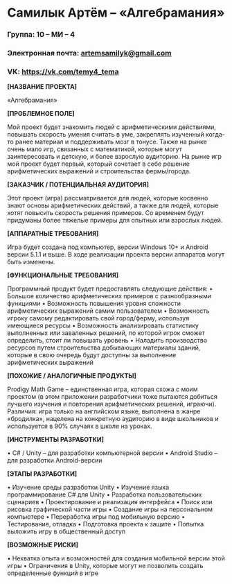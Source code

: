 # Самилык Артём – «Алгебрамания» 

### Группа: 10 – МИ – 4 
### Электронная почта: artemsamilyk@gmail.com
### VK: https://vk.com/temy4_tema

**[НАЗВАНИЕ ПРОЕКТА]**

«Алгебрамания»

**[ПРОБЛЕМНОЕ ПОЛЕ]**

Мой проект будет знакомить людей с арифметическими действиями, повышать скорость умения считать в уме, закреплять изученный когда-то ранее материал и поддерживать мозг в тонусе. Также на рынке очень мало игр, связанных с математикой, которые могут заинтересовать и детскую, и более взрослую аудиторию. На рынке игр мой проект будет первый, который сочетает в себе решение арифметических выражений и строительства фермы/города. 

**[ЗАКАЗЧИК / ПОТЕНЦИАЛЬНАЯ АУДИТОРИЯ]**

Этот проект (игра) рассматривается для людей, которые косвенно знают основы арифметических действий, а также для людей, которые хотят повысить скорость решения примеров. Со временем будут придуманы более тяжелые примеры для опытных или взрослых людей.

**[АППАРАТНЫЕ ТРЕБОВАНИЯ]**

Игра будет создана под компьютер, версии Windows 10+ и Android версии 5.1.1 и выше. В ходе реализации проекта версии аппаратов могут быть изменены.

**[ФУНКЦИОНАЛЬНЫЕ ТРЕБОВАНИЯ]**

Программный продукт будет предоставлять следующие действия:
•	Большое количество арифметических примеров с разнообразными функциями
•	Возможность повышения уровня сложности арифметических выражений самим пользователем 
•	Возможность игроку самому редактировать свой город/ферму, используя имеющиеся ресурсы
•	Возможность анализировать статистику выполненных или заваленных решений, по которой игрок сможет определить, стоит ли повышать уровень 
•	Наладить производство ресурсов путем строительства добывающих материалы зданий, которые в свою очередь будут доступны за выполнение арифметических выражений

**[ПОХОЖИЕ / АНАЛОГИЧНЫЕ ПРОДУКТЫ]**

Prodigy Math Game – единственная игра, которая схожа с моим проектом (в этом приложении разработчики тоже пытаются добиться лучшего изучения и повторения арифметических решений, играючи). Различия: игра только на английском языке, выполнена в жанре «бродилка», нацелена на конкретную аудиторию в виде школьников и используется в 90% случаях в школе на уроках. 

**[ИНСТРУМЕНТЫ РАЗРАБОТКИ]**

•	С# / Unity – для разработки компьютерной версии
•	Android Studio – для разработки Android-версии  

**[ЭТАПЫ РАЗРАБОТКИ]**

•	Изучение среды разработки Unity
•	Изучение языка программирование C# для Unity
•	Разработка пользовательских сценариев 
•	Проектирование и реализация интерфейса 
•	Поиск или рисовка графической части игры 
•	Создание игры на персональном компьютере
•	Переработка игры под мобильную версию
•	Тестирование, отладка 
•	Подготовка проекта к защите
•	Попытка выложить игру в общественный доступ 

**[ВОЗМОЖНЫЕ РИСКИ]**

•	Нехватка опыта и возможностей для создания мобильной версии этой игры
•	Ограничения в Unity, которые могут не позволить создать определенные функций в игре 

